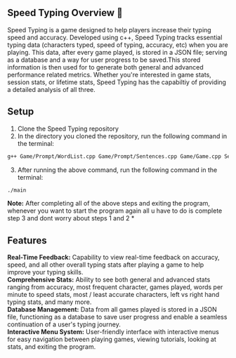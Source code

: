 ## Speed Typing Overview 🚄

Speed Typing is a game designed to help players increase their typing speed and accuracy. Developed using c++, Speed Typing tracks essential typing data (characters typed, speed of typing, accuracy, etc) when you are playing. This data, after every game played, is stored in a JSON file; serving as a database and a way for user progress to be saved.This stored information is then used for to generate both general and advanced performance related metrics. Whether you're interested in game stats, session stats, or lifetime stats, Speed Typing has the capabiltiy of providing a detailed analysis of all three.

## Setup

1. Clone the Speed Typing repository
2. In the directory you cloned the repository, run the following command in the terminal:

```bash
g++ Game/Prompt/WordList.cpp Game/Prompt/Sentences.cpp Game/Game.cpp Session/Session.cpp SpeedTyping.cpp Database/Database.cpp Database/DataReader/DataReader.cpp Database/DataWriter/DataWriter.cpp main.cpp -o main
```

3. After running the above command, run the following command in the terminal:

```bash
./main
```

**Note:** After completing all of the above steps and exiting the program, whenever you want to start the program again all u have to do is complete step 3 and dont worry about steps 1 and 2 \*

## Features

**Real-Time Feedback:** Capability to view real-time feedback on accuracy, speed, and all other overall typing stats after playing a game to help improve your typing skills.  
**Comprehensive Stats:** Ability to see both general and advanced stats ranging from accuracy, most frequent character, games played, words per minute to speed stats, most / least accurate characters, left vs right hand typing stats, and many more.  
**Database Management:** Data from all games played is stored in a JSON file, functioning as a database to save user progress and enable a seamless continuation of a user's typing journey.  
**Interactive Menu System:** User-friendly interface with interactive menus for easy navigation between playing games, viewing tutorials, looking at stats, and exiting the program.
